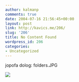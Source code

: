 ```yaml
---
author: kalmanp
comments: true
date: 2004-07-16 21:56:45+00:00
layout: post
link: http://kavics.me/206/
slug: '206'
title: No Content Found
wordpress_id: 206
categories:
- Uncategorized
---
```


jopofa dolog: folders.JPG




![](http://kavics.freeblog.hu/Files/folders.JPG)
